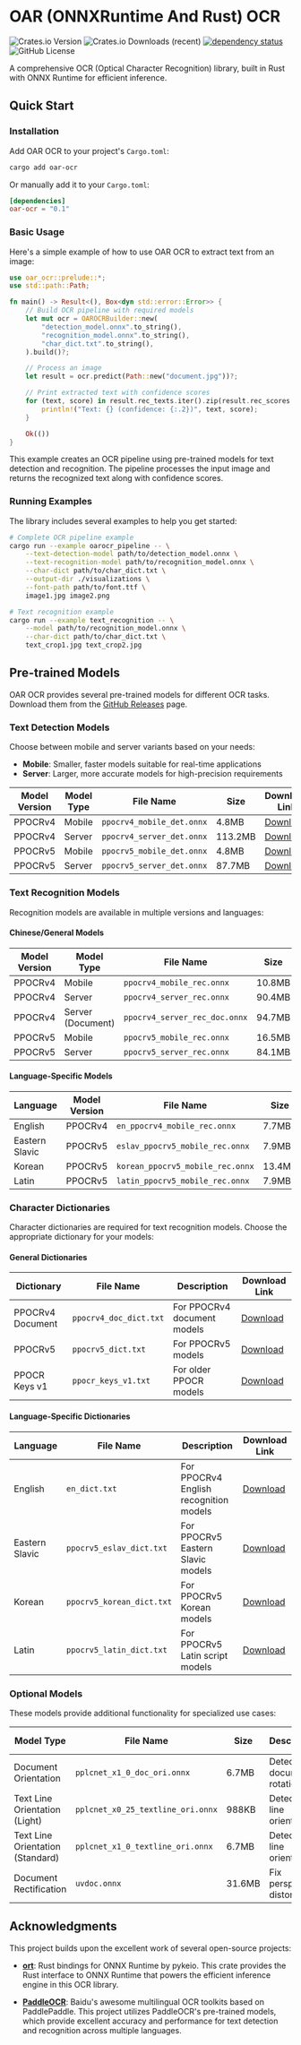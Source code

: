 # OAR (ONNXRuntime And Rust) OCR

![Crates.io Version](https://img.shields.io/crates/v/oar-ocr)
![Crates.io Downloads (recent)](https://img.shields.io/crates/dr/oar-ocr)
[![dependency status](https://deps.rs/repo/github/GreatV/oar-ocr/status.svg)](https://deps.rs/repo/github/GreatV/oar-ocr)
![GitHub License](https://img.shields.io/github/license/GreatV/oar-ocr)

A comprehensive OCR (Optical Character Recognition) library, built in Rust with ONNX Runtime for efficient inference.

## Quick Start

### Installation

Add OAR OCR to your project's `Cargo.toml`:

```bash
cargo add oar-ocr
```

Or manually add it to your `Cargo.toml`:

```toml
[dependencies]
oar-ocr = "0.1"
```

### Basic Usage

Here's a simple example of how to use OAR OCR to extract text from an image:

```rust
use oar_ocr::prelude::*;
use std::path::Path;

fn main() -> Result<(), Box<dyn std::error::Error>> {
    // Build OCR pipeline with required models
    let mut ocr = OAROCRBuilder::new(
        "detection_model.onnx".to_string(),
        "recognition_model.onnx".to_string(),
        "char_dict.txt".to_string(),
    ).build()?;

    // Process an image
    let result = ocr.predict(Path::new("document.jpg"))?;

    // Print extracted text with confidence scores
    for (text, score) in result.rec_texts.iter().zip(result.rec_scores.iter()) {
        println!("Text: {} (confidence: {:.2})", text, score);
    }

    Ok(())
}
```

This example creates an OCR pipeline using pre-trained models for text detection and recognition. The pipeline processes the input image and returns the recognized text along with confidence scores.

### Running Examples

The library includes several examples to help you get started:

```bash
# Complete OCR pipeline example
cargo run --example oarocr_pipeline -- \
    --text-detection-model path/to/detection_model.onnx \
    --text-recognition-model path/to/recognition_model.onnx \
    --char-dict path/to/char_dict.txt \
    --output-dir ./visualizations \
    --font-path path/to/font.ttf \
    image1.jpg image2.png

# Text recognition example
cargo run --example text_recognition -- \
    --model path/to/recognition_model.onnx \
    --char-dict path/to/char_dict.txt \
    text_crop1.jpg text_crop2.jpg
```

## Pre-trained Models

OAR OCR provides several pre-trained models for different OCR tasks. Download them from the [GitHub Releases](https://github.com/GreatV/oar-ocr/releases) page.

### Text Detection Models

Choose between mobile and server variants based on your needs:

- **Mobile**: Smaller, faster models suitable for real-time applications
- **Server**: Larger, more accurate models for high-precision requirements

| Model Version | Model Type | File Name | Size | Download Link |
|---------------|------------|-----------|------|---------------|
| PPOCRv4 | Mobile | `ppocrv4_mobile_det.onnx` | 4.8MB | [Download](https://github.com/GreatV/oar-ocr/releases/download/v0.1.0/ppocrv4_mobile_det.onnx) |
| PPOCRv4 | Server | `ppocrv4_server_det.onnx` | 113.2MB | [Download](https://github.com/GreatV/oar-ocr/releases/download/v0.1.0/ppocrv4_server_det.onnx) |
| PPOCRv5 | Mobile | `ppocrv5_mobile_det.onnx` | 4.8MB | [Download](https://github.com/GreatV/oar-ocr/releases/download/v0.1.0/ppocrv5_mobile_det.onnx) |
| PPOCRv5 | Server | `ppocrv5_server_det.onnx` | 87.7MB | [Download](https://github.com/GreatV/oar-ocr/releases/download/v0.1.0/ppocrv5_server_det.onnx) |

### Text Recognition Models

Recognition models are available in multiple versions and languages:

#### Chinese/General Models

| Model Version | Model Type | File Name | Size | Download Link |
|---------------|------------|-----------|------|---------------|
| PPOCRv4 | Mobile | `ppocrv4_mobile_rec.onnx` | 10.8MB | [Download](https://github.com/GreatV/oar-ocr/releases/download/v0.1.0/ppocrv4_mobile_rec.onnx) |
| PPOCRv4 | Server | `ppocrv4_server_rec.onnx` | 90.4MB | [Download](https://github.com/GreatV/oar-ocr/releases/download/v0.1.0/ppocrv4_server_rec.onnx) |
| PPOCRv4 | Server (Document) | `ppocrv4_server_rec_doc.onnx` | 94.7MB | [Download](https://github.com/GreatV/oar-ocr/releases/download/v0.1.0/ppocrv4_server_rec_doc.onnx) |
| PPOCRv5 | Mobile | `ppocrv5_mobile_rec.onnx` | 16.5MB | [Download](https://github.com/GreatV/oar-ocr/releases/download/v0.1.0/ppocrv5_mobile_rec.onnx) |
| PPOCRv5 | Server | `ppocrv5_server_rec.onnx` | 84.1MB | [Download](https://github.com/GreatV/oar-ocr/releases/download/v0.1.0/ppocrv5_server_rec.onnx) |

#### Language-Specific Models

| Language | Model Version | File Name | Size | Download Link |
|----------|---------------|-----------|------|---------------|
| English | PPOCRv4 | `en_ppocrv4_mobile_rec.onnx` | 7.7MB | [Download](https://github.com/GreatV/oar-ocr/releases/download/v0.1.0/en_ppocrv4_mobile_rec.onnx) |
| Eastern Slavic | PPOCRv5 | `eslav_ppocrv5_mobile_rec.onnx` | 7.9MB | [Download](https://github.com/GreatV/oar-ocr/releases/download/v0.1.0/eslav_ppocrv5_mobile_rec.onnx) |
| Korean | PPOCRv5 | `korean_ppocrv5_mobile_rec.onnx` | 13.4MB | [Download](https://github.com/GreatV/oar-ocr/releases/download/v0.1.0/korean_ppocrv5_mobile_rec.onnx) |
| Latin | PPOCRv5 | `latin_ppocrv5_mobile_rec.onnx` | 7.9MB | [Download](https://github.com/GreatV/oar-ocr/releases/download/v0.1.0/latin_ppocrv5_mobile_rec.onnx) |

### Character Dictionaries

Character dictionaries are required for text recognition models. Choose the appropriate dictionary for your models:

#### General Dictionaries

| Dictionary | File Name | Description | Download Link |
|------------|-----------|-------------|---------------|
| PPOCRv4 Document | `ppocrv4_doc_dict.txt` | For PPOCRv4 document models | [Download](https://github.com/GreatV/oar-ocr/releases/download/v0.1.0/ppocrv4_doc_dict.txt) |
| PPOCRv5 | `ppocrv5_dict.txt` | For PPOCRv5 models | [Download](https://github.com/GreatV/oar-ocr/releases/download/v0.1.0/ppocrv5_dict.txt) |
| PPOCR Keys v1 | `ppocr_keys_v1.txt` | For older PPOCR models | [Download](https://github.com/GreatV/oar-ocr/releases/download/v0.1.0/ppocr_keys_v1.txt) |

#### Language-Specific Dictionaries

| Language | File Name | Description | Download Link |
|----------|-----------|-------------|---------------|
| English | `en_dict.txt` | For PPOCRv4 English recognition models | [Download](https://github.com/GreatV/oar-ocr/releases/download/v0.1.0/en_dict.txt) |
| Eastern Slavic | `ppocrv5_eslav_dict.txt` | For PPOCRv5 Eastern Slavic models | [Download](https://github.com/GreatV/oar-ocr/releases/download/v0.1.0/ppocrv5_eslav_dict.txt) |
| Korean | `ppocrv5_korean_dict.txt` | For PPOCRv5 Korean models | [Download](https://github.com/GreatV/oar-ocr/releases/download/v0.1.0/ppocrv5_korean_dict.txt) |
| Latin | `ppocrv5_latin_dict.txt` | For PPOCRv5 Latin script models | [Download](https://github.com/GreatV/oar-ocr/releases/download/v0.1.0/ppocrv5_latin_dict.txt) |

### Optional Models

These models provide additional functionality for specialized use cases:

| Model Type | File Name | Size | Description | Download Link |
|------------|-----------|------|-------------|---------------|
| Document Orientation | `pplcnet_x1_0_doc_ori.onnx` | 6.7MB | Detect document rotation | [Download](https://github.com/GreatV/oar-ocr/releases/download/v0.1.0/pplcnet_x1_0_doc_ori.onnx) |
| Text Line Orientation (Light) | `pplcnet_x0_25_textline_ori.onnx` | 988KB | Detect text line orientation | [Download](https://github.com/GreatV/oar-ocr/releases/download/v0.1.0/pplcnet_x0_25_textline_ori.onnx) |
| Text Line Orientation (Standard) | `pplcnet_x1_0_textline_ori.onnx` | 6.7MB | Detect text line orientation | [Download](https://github.com/GreatV/oar-ocr/releases/download/v0.1.0/pplcnet_x1_0_textline_ori.onnx) |
| Document Rectification | `uvdoc.onnx` | 31.6MB | Fix perspective distortion | [Download](https://github.com/GreatV/oar-ocr/releases/download/v0.1.0/uvdoc.onnx) |

## Acknowledgments

This project builds upon the excellent work of several open-source projects:

- **[ort](https://github.com/pykeio/ort)**: Rust bindings for ONNX Runtime by pykeio. This crate provides the Rust interface to ONNX Runtime that powers the efficient inference engine in this OCR library.

- **[PaddleOCR](https://github.com/PaddlePaddle/PaddleOCR)**: Baidu's awesome multilingual OCR toolkits based on PaddlePaddle. This project utilizes PaddleOCR's pre-trained models, which provide excellent accuracy and performance for text detection and recognition across multiple languages.
